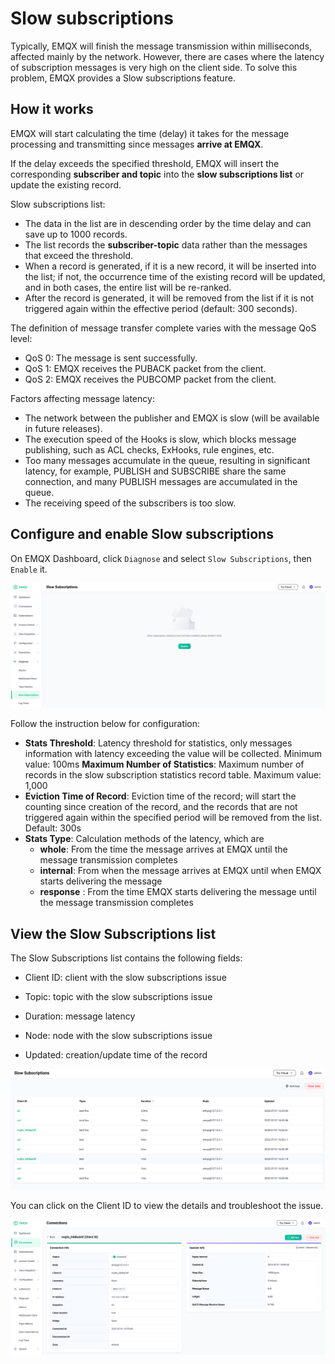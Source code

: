 # Slow subscriptions

Typically, EMQX will finish the message transmission within milliseconds, affected mainly by the network. However, there are cases where the latency of subscription messages is very high on the client side. To solve this problem, EMQX provides a Slow subscriptions feature.

## How it works

EMQX will start calculating the time (delay) it takes for the message processing and transmitting since messages **arrive at EMQX**. 

If the delay exceeds the specified threshold, EMQX will insert the corresponding **subscriber and topic** into the **slow subscriptions list** or update the existing record. 

Slow subscriptions list:

- The data in the list are in descending order by the time delay and can save up to 1000 records.
- The list records the **subscriber-topic** data rather than the messages that exceed the threshold.
- When a record is generated, if it is a new record, it will be inserted into the list; if not, the occurrence time of the existing record will be updated, and in both cases, the entire list will be re-ranked.
- After the record is generated, it will be removed from the list if it is not triggered again within the effective period (default: 300 seconds).

The definition of message transfer complete varies with the message QoS level:

- QoS 0: The message is sent successfully.
- QoS 1: EMQX receives the PUBACK packet from the client.
- QoS 2: EMQX receives the PUBCOMP packet from the client.

Factors affecting message latency:

- The network between the publisher and EMQX is slow (will be available in future releases).
- The execution speed of the Hooks is slow, which blocks message publishing, such as ACL checks, ExHooks, rule engines, etc. 
- Too many messages accumulate in the queue, resulting in significant latency, for example, PUBLISH and SUBSCRIBE share the same connection, and many PUBLISH messages are accumulated in the queue. 
- The receiving speed of the subscribers is too slow. 

## Configure and enable Slow subscriptions

<!-- TODO 补充配置文件配置方式，目前该方式有 BUG 暂时不在文档中提供。 -->

On EMQX Dashboard, click `Diagnose` and select `Slow Subscriptions`, then `Enable` it.

![image](./assets/slow_subscribers_statistics_1.png)

Follow the instruction below for configuration:

- **Stats Threshold**:  Latency threshold for statistics, only messages information with latency exceeding the value will be collected. Minimum value: 100ms
  **Maximum Number of Statistics**: Maximum number of records in the slow subscription statistics record table. Maximum value: 1,000
- **Eviction Time of Record**: Eviction time of the record; will start the counting since creation of the record, and the records that are not triggered again within the specified period will be removed from the list. Default: 300s
- **Stats Type**: Calculation methods of the latency, which are
  - **whole**: From the time the message arrives at EMQX until the message transmission completes
  - **internal**: From when the message arrives at EMQX until when EMQX starts delivering the message
  - **response** : From the time EMQX starts delivering the message until the message transmission completes

## View the Slow Subscriptions list

The Slow Subscriptions list contains the following fields:

- Client ID: client with the slow subscriptions issue

- Topic: topic with the slow subscriptions issue
- Duration: message latency
- Node:  node with the slow subscriptions issue
- Updated: creation/update time of the record

![image](./assets/slow_subscribers_statistics_3.png)

You can click on the Client ID to view the details and troubleshoot the issue. 

![image](./assets/slow_subscribers_statistics_4.png)
